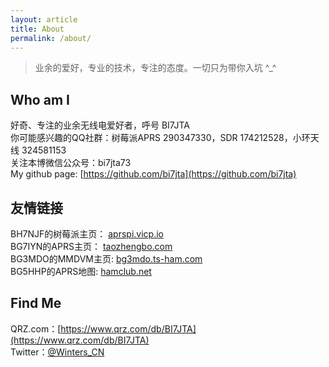 ```yaml
---
layout: article
title: About
permalink: /about/
---
```


> 业余的爱好，专业的技术，专注的态度。一切只为带你入坑 ^_^


## Who am I

好奇、专注的业余无线电爱好者，呼号 BI7JTA  
你可能感兴趣的QQ社群：树莓派APRS 290347330，SDR 174212528，小环天线 324581153   
关注本博微信公众号：bi7jta73  
My github page: [https://github.com/bi7jta](https://github.com/bi7jta)

## 友情链接 
BH7NJF的树莓派主页： [aprspi.vicp.io](http://aprspi.vicp.io/)  
BG7IYN的APRS主页：  [taozhengbo.com](http://www.taozhengbo.com/)  
BG3MDO的MMDVM主页: [bg3mdo.ts-ham.com](http://bg3mdo.ts-ham.com/)  
BG5HHP的APRS地图: [hamclub.net](https://hamclub.net/map/aprs)  

## Find Me 

QRZ.com：[https://www.qrz.com/db/BI7JTA](https://www.qrz.com/db/BI7JTA)  
Twitter：[@Winters_CN](https://twitter.com/Winters_CN) 


